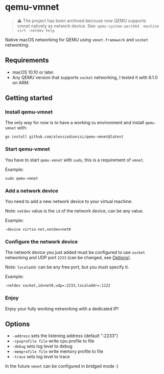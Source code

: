 # qemu-vmnet

> ⚠️ The project has been archived becouse now QEMU supports vmnet natively as network device.
> See: `qemu-system-aarch64 -machine virt -netdev help`

Native macOS networking for QEMU using `vmnet.framework` and `socket` networking.

## Requirements

- macOS 10.10 or later.
- Any QEMU version that supports `socket` networking, I tested it with 6.1.0 on ARM.

## Getting started

### Install qemu-vmnet

The only way for now is to have a working `Go` environment and install `qemu-vmnet` with:

```shell
go install github.com/alessiodionisi/qemu-vmnet@latest
```

### Start qemu-vmnet

You have to start `qemu-vmnet` with `sudo`, this is a requirement of `vmnet`.

Example:

```shell
sudo qemu-vmnet
```

### Add a network device

You need to add a new network device to your virtual machine.

Note: `netdev` value is the `id` of the network device, can be any value.

Example:

```
-device virtio-net,netdev=net0
```

### Configure the network device

The network device you just added must be configured to use `socket` networking and UDP port `2233` (can be changed, see [Options](#Options)).

Note: `localaddr` can be any free port, but you must specify it.

Example:

```
-netdev socket,id=net0,udp=:2233,localaddr=:1122
```

### Enjoy

Enjoy your fully working networking with a dedicated IP!

## Options

- `-address` sets the listening address (default ":2233")
- `-cpuprofile file` write cpu profile to file
- `-debug` sets log level to debug
- `-memprofile file` write memory profile to file
- `-trace` sets log level to trace

In the future `vmnet` can be configured in bridged mode :)
